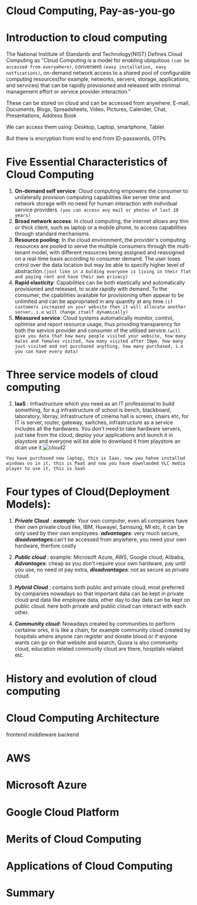 # Cloud Computing, Pay-as-you-go
# Introduction to cloud computing
The National Institute of Standards and Technology(NIST) Defines Cloud Computing as "Cloud Computing is a model for enabling ubiquitous ``` (can be accessed from everywhere) ```, convenient ``` (easy installation, easy notfications) ```, on-demand network access to a shared pool of configurable computing resources(for example, networks, servers, storage, applications, and services) that can be rapidly provisioned and released with minimal management effort or service provider interaction."

These can be stored on cloud and can be accessed from anywhere:
E-mail, Documents, Blogs, Spreadsheets, Video, Pictures, Calender, Chat, Presentations, Address Book

We can access them using:
Desktop, Laptop, smartphone, Tablet

But there is encryption from end to end from ID-passwords, OTPs

# Five Essential Characteristics of Cloud Computing
1. **On-demand self service**: Cloud computing empowers the consumer to unilaterally provision computing capabilities like server time and network storage with no need for human interaction with individual service providers. ```(you can access any mail or photos of last 10 years)```
2. **Broad network access**: In cloud computing, the internet allows any thin or thick client, such as laptop or a mobile phone, to access capabilities through standard mechanisms.
3. **Resource pooling**: In the cloud environment, the provider's computing resources are pooled to serve the multiple consumers through the multi-tenant model, with different resources being assigned and reassigned on a real-time basis according to consumer demand. The user loses cntrol over the data location but may be able to specify higher level of abstraction.```(just like in a bulding everyone is living in their flat and paying rent and have their own privacy)```
4. **Rapid elasticity**: Capabilities can be both elastically and automatically provisioned and released, to scale rapidly with demand. To the consumer, the cpabilities available for provisioning often appear to be unlimited and can be appropriated in any quantity at any time.```(if customers increased on your website then it will allocate another server, i.e will change itself dynamically)```
5. **Measured service**: Cloud systems automatically monitor, control, optimise and report resource usage, thus providing transparency for both the service provider and consumer of the utilised service.```(will give you data that how many people visited your website, how many males and females visited, how many visited after 10pm, how many just visited and not purchased anything, how many purchased, i.e you can have every data)```

#  Three service models of cloud computing
1. **IaaS** : Infrastructure which you need as an IT professional to build something, for e.g infrastructure of school is bench, blackboard, laboratory, librray, infrastructure of cinema hall is screen, chairs etc, for IT is server, router, gateway, switches, infrastructure as a service includes all the hardwares. You don't need to take hardware servers, just take from the cloud, deploy your applications and launch it in playstore and everyone will be able to downlaod it from playstore an dcan use it
![cloud2](https://user-images.githubusercontent.com/42698268/129156202-9e1f6041-e1d8-4122-b742-dba52898c69d.png)


```You have purchased new laptop, this is Iaas, now you hahve installed windows os in it, this is PaaS and now you have downlaoded VLC media player to use it, this is SaaS```

# Four types of Cloud(Deployment Models):
1. ***Private Cloud*** : ***example***: Your own computer, even all companies have their own private cloud like, IBM, Huwayei, Samsung, MI etc, it can be only used by their own employees. ***advantages***: very much secure, ***disadvantages***:can't be accessed from anywhere, you need your own hardware, therfore costly

2. ***Public cloud*** : example: Microsoft Azure, AWS, Google cloud, Alibaba, ***Advantages***: cheap as you don't require your own hardware, pay until you use, no need ot pay extra, ***disadvantages***: not as secure as private cloud.

3. ***Hybrid Cloud*** : contains both public and private cloud, most preferred by companies nowadays so that important data can be kept in private cloud and data like employee data, other day to day data can be kept on public cloud. here both private and public cloud can interact with each other.


4. ***Community cloud***: Nowadays created by communities to perform certainw orks, it is like a chain, for example community cloud created by hospitals where anyone can register and donate blood or if anyone wants can go on that website and search, Quora is also community cloud, education related community cloud are there, hospitals related etc.

# History and evolution of cloud computing

# Cloud Computing Architecture
frontend
middleware
backend
# AWS
# Microsoft Azure
# Google Cloud Platform

# Merits of Cloud Computing

# Applications of Cloud Computing

# Summary


    
















































